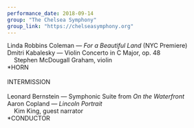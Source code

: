 ```yaml
---
performance_date: 2018-09-14
group: "The Chelsea Symphony"
group_link: "https://chelseasymphony.org"
---
```

Linda Robbins Coleman — _For a Beautiful Land_ (NYC Premiere)<br/>
Dmitri Kabalesky — Violin Concerto in C Major, op. 48<br/>
&nbsp;&nbsp;&nbsp;&nbsp;Stephen McDougall Graham, violin<br/>
*HORN<br/>
<br/>
INTERMISSION<br/>
<br/>
Leonard Bernstein — Symphonic Suite from _On the Waterfront_<br/>
Aaron Copland — _Lincoln Portrait_<br/>
&nbsp;&nbsp;&nbsp;&nbsp;Kim King, guest narrator<br/>
*CONDUCTOR
